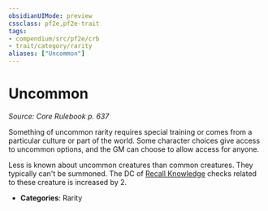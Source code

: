 ```yaml
---
obsidianUIMode: preview
cssclass: pf2e,pf2e-trait
tags:
- compendium/src/pf2e/crb
- trait/category/rarity
aliases: ["Uncommon"]
---
```

# Uncommon  
*Source: Core Rulebook p. 637*  

Something of uncommon rarity requires special training or comes from a particular culture or part of the world. Some character choices give access to uncommon options, and the GM can choose to allow access for anyone.

Less is known about uncommon creatures than common creatures. They typically can't be summoned. The DC of [Recall Knowledge](../actions/recall-knowledge.md) checks related to these creature is increased by 2.

- **Categories**: Rarity